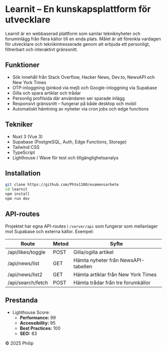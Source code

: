 # Learnit – En kunskapsplattform för utvecklare

Learnit är en webbaserad plattform som samlar tekniknyheter och foruminlägg från flera källor till en enda plats. Målet är att förenkla vardagen för utvecklare och teknikintresserade genom att erbjuda ett personligt, filtrerbart och interaktivt gränssnitt.

## Funktioner

- Sök innehåll från Stack Overflow, Hacker News, Dev.to, NewsAPI och New York Times
- OTP-inloggning (pinkod via mejl) och Google-inloggning via Supabase
- Gilla och spara artiklar och trådar
- Personlig profilsida där användaren ser sparade inlägg
- Responsivt gränssnitt – fungerar på både desktop och mobil
- Automatiskt hämtning av nyheter via cron jobs och edge functions

## Tekniker

- Nuxt 3 (Vue 3)
- Supabase (PostgreSQL, Auth, Edge Functions, Storage)
- Tailwind CSS
- TypeScript
- Lighthouse / Wave för test och tillgänglighetsanalys

## Installation

```bash
git clone https://github.com/Phte1100/examensarbete
cd learnit
npm install
npm run dev
```

## API-routes

Projektet har egna API-routes i `/server/api` som fungerar som mellanlager mot Supabase och externa källor. Exempel:

| Route                  | Metod | Syfte                               |
|------------------------|-------|-------------------------------------|
| /api/likes/toggle      | POST  | Gilla/ogilla artikel                |
| /api/news/list         | GET   | Hämta nyheter från NewsAPI-tabellen |
| /api/news/list2        | GET   | Hämta artiklar från New York Times  |
| /api/search/fetch      | POST  | Hämta trådar från tre forumkällor   |

## Prestanda

- Lighthouse Score:
  - **Performance:** 99
  - **Accessibility:** 95
  - **Best Practices:** 100
  - **SEO:** 83


© 2025 Philip
